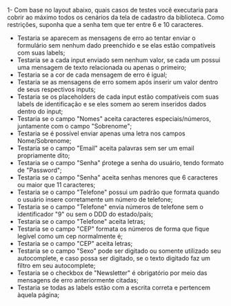 1- Com base no layout abaixo, quais casos de testes você executaria para cobrir ao máximo todos os cenários da tela de cadastro da biblioteca. Como restrições, suponha que a senha tem que ter entre 6 e 10 caracteres.

- Testaria se aparecem as mensagens de erro ao tentar enviar o formulário sem nenhum dado preenchido e se elas estão compatíveis com suas labels;
- Testaria se a cada input enviado sem nenhum valor, se cada um possui uma mensagem de texto relacionada ou apenas o primeiro;
- Testaria se a cor de cada mensagem de erro é igual;
- Testaria se as mensagens de erro somem após inserir um valor dentro de seus respectivos inputs;
- Testaria se os placeholders de cada input estão compatíveis com suas labels de identificação e se eles somem ao serem inseridos dados dentro do input;
- Testaria se o campo "Nomes" aceita caracteres especiais/números, juntamente com o campo "Sobrenome";
- Testaria se é possível enviar apenas uma letra nos campos Nome/Sobrenome;
- Testaria se o campo "Email" aceita palavras sem ser um email propriamente dito;
- Testaria se o campo "Senha" ṕrotege a senha do usuário, tendo formato de "Password";
- Testaria se o campo "Senha" aceita senhas menores que 6 caracteres ou maior que 11 caracteres;
- Testaria se o campo "Telefone" possui um padrão que formata quando o usuário insere corretamente um número de telefone;
- Testaria se o campo "Telefone" envia números de telefone sem o identificador "9" ou sem o DDD do estado/país;
- Testaria se o campo "Telefone" aceita letras;
- Testaria se o campo "CEP" formata os números de forma que fique legível como um cep normalmente é;
- Testaria se o campo "CEP" aceita letras;
- Testaria se o campo "Sexo" pode ser digitado ou somente utilizado seu autocomplete, e caso possa ser digitado, se o texto digitado faz um filtro em seu autocomplete;
- Testaria se o checkbox de "Newsletter" é obrigatório por meio das mensagens de erro anteriormente citadas;
- Testaria se todas as labels estão com a escrita correta e pertencem àquela página;
